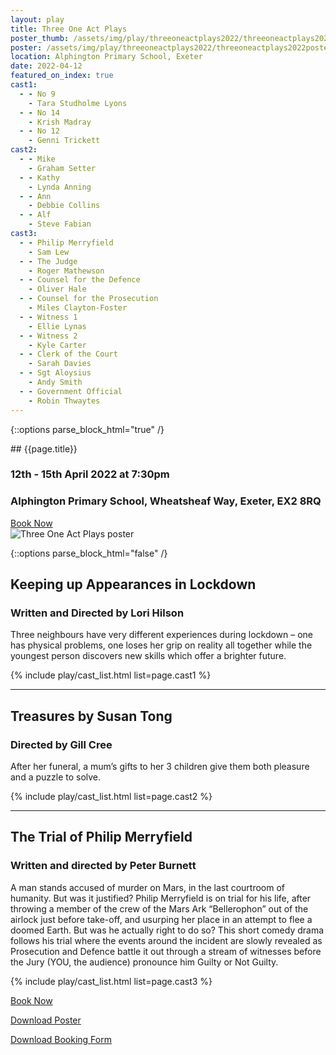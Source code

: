 ```yaml
---
layout: play
title: Three One Act Plays
poster_thumb: /assets/img/play/threeoneactplays2022/threeoneactplays2022thumb.jpg
poster: /assets/img/play/threeoneactplays2022/threeoneactplays2022poster.jpg
location: Alphington Primary School, Exeter
date: 2022-04-12
featured_on_index: true
cast1:
  - - No 9
    - Tara Studholme Lyons
  - - No 14
    - Krish Madray
  - - No 12
    - Genni Trickett
cast2:
  - - Mike
    - Graham Setter
  - - Kathy
    - Lynda Anning
  - - Ann
    - Debbie Collins
  - - Alf
    - Steve Fabian
cast3:
  - - Philip Merryfield
    - Sam Lew
  - - The Judge
    - Roger Mathewson
  - - Counsel for the Defence
    - Oliver Hale
  - - Counsel for the Prosecution
    - Miles Clayton-Foster
  - - Witness 1
    - Ellie Lynas
  - - Witness 2
    - Kyle Carter
  - - Clerk of the Court
    - Sarah Davies
  - - Sgt Aloysius
    - Andy Smith
  - - Government Official
    - Robin Thwaytes
---
```


{::options parse_block_html="true" /}

<div class="jumbotron">
## {{page.title}}
<h3> <i class="far fa-calendar-alt"></i> 12th - 15th April 2022 at 7:30pm</h3>
<h3> <i class="fas fa-map-marker-alt"></i> Alphington Primary School, Wheatsheaf Way, Exeter, EX2 8RQ</h3>
<a class="btn btn-primary" href="{{ site.social_links.ticketsource }}" role="button">Book Now</a>
</div>

<div class="row text-center">
<div class="col-1">
</div>
<div class="col-10">
<img class="img-fluid" src="{{ "/assets/img/play/threeoneactplays2022/threeoneactplays2022poster.jpg" | relative_url }}" alt="Three One Act Plays poster" />
</div>
<div class="col-1">
</div>
</div>

{::options parse_block_html="false" /}

## Keeping up Appearances in Lockdown
### Written and Directed by Lori Hilson

Three neighbours have very different experiences during lockdown – one has physical problems, one loses her grip on reality all
together while the youngest person discovers new skills which offer a brighter future.

{% include play/cast_list.html list=page.cast1 %}

---

## Treasures by Susan Tong
### Directed by Gill Cree

After her funeral, a mum’s gifts to her 3 children give them both pleasure and a puzzle to solve.

{% include play/cast_list.html list=page.cast2 %}

---

## The Trial of Philip Merryfield
### Written and directed by Peter Burnett

A man stands accused of murder on Mars, in the last courtroom of humanity. But was it justified? Philip Merryfield is on trial
for his life, after throwing a member of the crew of the Mars Ark “Bellerophon” out of the airlock just before take-off, and usurping
her place in an attempt to flee a doomed Earth. 
But was he actually right to do so? This short comedy drama follows his trial where the events around the incident are slowly
revealed as Prosecution and Defence battle it out through a stream of witnesses before the Jury (YOU, the audience) pronounce him Guilty or Not Guilty.

{% include play/cast_list.html list=page.cast3 %}


<p class="text-center"><a class="btn btn-primary" href="{{ site.social_links.ticketsource }}" role="button">Book Now</a></p>
<p class="text-center"><a href="{{ "/assets/img/play/threeoneactplays2022/threeoneactplays2022poster.jpg" | relative_url}}" role="button">Download Poster</a></p>
<p class="text-center"><a href="{{ "/assets/img/play/threeoneactplays2022/threeoneactplays2022bookingform.pdf" | relative_url }}" role="button">Download Booking Form</a></p>
